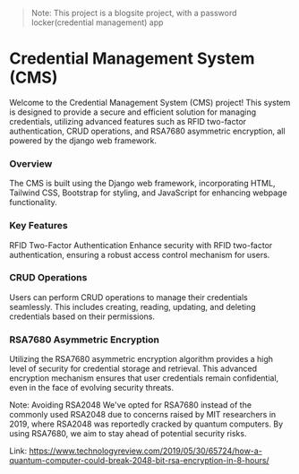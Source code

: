 > Note: This project is a blogsite project, with a password locker(credential management) app
# Credential Management System (CMS)
Welcome to the Credential Management System (CMS) project! This system is designed to provide a secure and efficient solution for managing credentials, utilizing advanced features such as RFID two-factor authentication, CRUD operations, and RSA7680 asymmetric encryption, all powered by the django web framework.

### Overview
The CMS is built using the Django web framework, incorporating HTML, Tailwind CSS, Bootstrap for styling, and JavaScript for enhancing webpage functionality.

### Key Features
RFID Two-Factor Authentication
Enhance security with RFID two-factor authentication, ensuring a robust access control mechanism for users.

### CRUD Operations
Users can perform CRUD operations to manage their credentials seamlessly. This includes creating, reading, updating, and deleting credentials based on their permissions.

### RSA7680 Asymmetric Encryption
Utilizing the RSA7680 asymmetric encryption algorithm provides a high level of security for credential storage and retrieval. This advanced encryption mechanism ensures that user credentials remain confidential, even in the face of evolving security threats.

Note: Avoiding RSA2048 
We've opted for RSA7680 instead of the commonly used RSA2048 due to concerns raised by MIT researchers in 2019, where RSA2048 was reportedly cracked by quantum computers. By using RSA7680, we aim to stay ahead of potential security risks.

Link: https://www.technologyreview.com/2019/05/30/65724/how-a-quantum-computer-could-break-2048-bit-rsa-encryption-in-8-hours/
